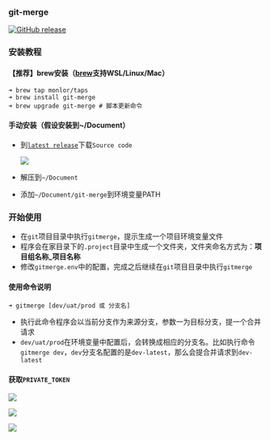 ### git-merge

[![GitHub release](https://img.shields.io/github/release/monlor/git-merge.svg)](https://github.com/monlor/git-merge/releases)

### 安装教程

#### 【推荐】brew安装（[brew](https://brew.sh/index_zh-cn)支持WSL/Linux/Mac）

```
➜ brew tap monlor/taps
➜ brew install git-merge
➜ brew upgrade git-merge # 脚本更新命令
```

#### 手动安装（假设安装到~/Document）

* 到[`latest release`](https://github.com/monlor/hcf-pack/releases/latest)下载`Source code`

  ![](https://cdn.jsdelivr.net/gh/monlor/file/img/20200109111107.png)

* 解压到`~/Document`

* 添加`~/Document/git-merge`到环境变量PATH


### 开始使用

* 在`git`项目目录中执行`gitmerge`，提示生成一个项目环境变量文件
* 程序会在家目录下的`.project`目录中生成一个文件夹，文件夹命名方式为：**项目组名称_项目名称**
* 修改`gitmerge.env`中的配置，完成之后继续在`git`项目目录中执行`gitmerge`

#### 使用命令说明

```
➜ gitmerge [dev/uat/prod 或 分支名]
```

* 执行此命令程序会以当前分支作为来源分支，参数一为目标分支，提一个合并请求
* `dev/uat/prod`在环境变量中配置后，会转换成相应的分支名。比如执行命令`gitmerge dev`，`dev`分支名配置的是`dev-latest`，那么会提合并请求到`dev-latest`

#### 获取`PRIVATE_TOKEN`

![](https://cdn.jsdelivr.net/gh/monlor/file/img/20200109110806.png)

![](https://cdn.jsdelivr.net/gh/monlor/file/img/20200109110834.png)

![](https://cdn.jsdelivr.net/gh/monlor/file/img/20200109110855.png)